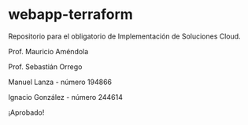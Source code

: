 # webapp-terraform
Repositorio para el obligatorio de Implementación de Soluciones Cloud.


Prof. Mauricio Améndola

Prof. Sebastián Orrego


Manuel Lanza - número 194866

Ignacio González - número 244614

¡Aprobado!
